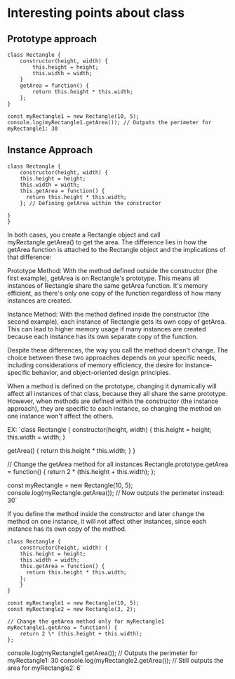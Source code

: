 # Interesting points about class

## Prototype approach

```
class Rectangle {
    constructor(height, width) {
        this.height = height;
        this.width = width;
    }
    getArea = function() {
        return this.height * this.width;
    };
}

const myRectangle1 = new Rectangle(10, 5);
console.log(myRectangle1.getArea()); // Outputs the perimeter for myRectangle1: 30

```

## Instance Approach

```
class Rectangle {
    constructor(height, width) {
    this.height = height;
    this.width = width;
    this.getArea = function() {
      return this.height * this.width;
    }; // Defining getArea within the constructor

}
}

```

In both cases, you create a Rectangle object and call myRectangle.getArea() to get the area. The difference lies in how the getArea function is attached to the Rectangle object and the implications of that difference:

Prototype Method: With the method defined outside the constructor (the first example), getArea is on Rectangle's prototype. This means all instances of Rectangle share the same getArea function. It's memory efficient, as there's only one copy of the function regardless of how many instances are created.

Instance Method: With the method defined inside the constructor (the second example), each instance of Rectangle gets its own copy of getArea. This can lead to higher memory usage if many instances are created because each instance has its own separate copy of the function.

Despite these differences, the way you call the method doesn't change. The choice between these two approaches depends on your specific needs, including considerations of memory efficiency, the desire for instance-specific behavior, and object-oriented design principles.

When a method is defined on the prototype, changing it dynamically will affect all instances of that class, because they all share the same prototype. However, when methods are defined within the constructor (the instance approach), they are specific to each instance, so changing the method on one instance won't affect the others.

EX: `class Rectangle {
constructor(height, width) {
this.height = height;
this.width = width;
}

getArea() {
return this.height \* this.width;
}
}

// Change the getArea method for all instances
Rectangle.prototype.getArea = function() {
return 2 \* (this.height + this.width);
};

const myRectangle = new Rectangle(10, 5);
console.log(myRectangle.getArea()); // Now outputs the perimeter instead: 30`

If you define the method inside the constructor and later change the method on one instance, it will not affect other instances, since each instance has its own copy of the method.

```
class Rectangle {
    constructor(height, width) {
    this.height = height;
    this.width = width;
    this.getArea = function() {
      return this.height * this.width;
    };
    }
}

```

```
const myRectangle1 = new Rectangle(10, 5);
const myRectangle2 = new Rectangle(3, 2);

// Change the getArea method only for myRectangle1
myRectangle1.getArea = function() {
    return 2 \* (this.height + this.width);
};

```

console.log(myRectangle1.getArea()); // Outputs the perimeter for myRectangle1: 30
console.log(myRectangle2.getArea()); // Still outputs the area for myRectangle2: 6`
